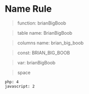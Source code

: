# Name Rule

> function: brianBigBoob

> table name: BrianBigBoob

> columns name: brian_big_boob

> const: BRIAN_BIG_BOOB

> var: brianBigBoob

> space

```
php: 4
javascript: 2
```
